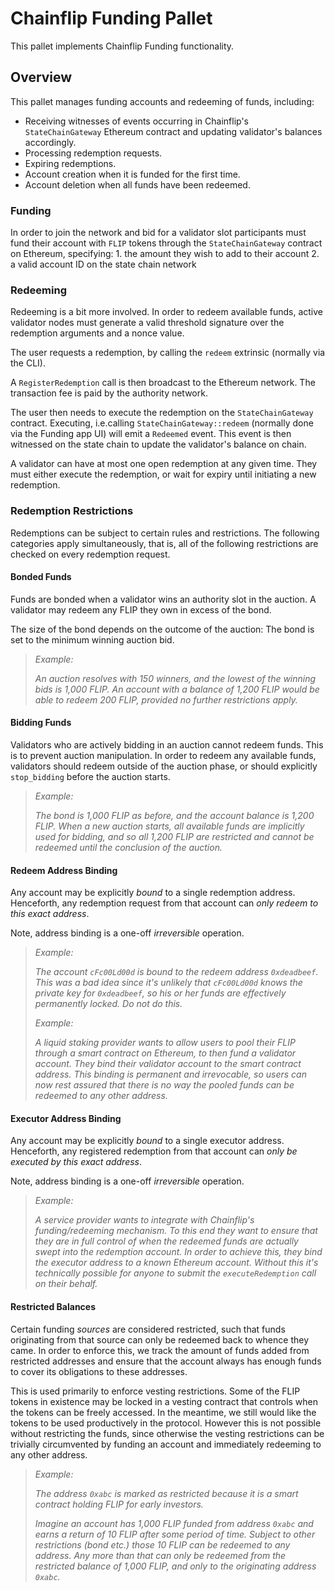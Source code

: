 # Chainflip Funding Pallet

This pallet implements Chainflip Funding functionality.

## Overview

This pallet manages funding accounts and redeeming of funds, including:

- Receiving witnesses of events occurring in Chainflip's `StateChainGateway` Ethereum contract and updating validator's balances accordingly.
- Processing redemption requests.
- Expiring redemptions.
- Account creation when it is funded for the first time.
- Account deletion when all funds have been redeemed.

### Funding

In order to join the network and bid for a validator slot participants must fund their account with `FLIP` tokens through the `StateChainGateway` contract on Ethereum, specifying:
    1. the amount they wish to add to their account
    2. a valid account ID on the state chain network

### Redeeming

Redeeming is a bit more involved. In order to redeem available funds, active validator nodes must generate a valid threshold signature over the redemption arguments and a nonce value.

The user requests a redemption, by calling the `redeem` extrinsic (normally via the CLI).

A `RegisterRedemption` call is then broadcast to the Ethereum network. The transaction fee is paid by the authority network.

The user then needs to execute the redemption on the `StateChainGateway` contract. Executing, i.e.calling `StateChainGateway::redeem` (normally done via the Funding app UI) will emit a `Redeemed` event. This event is then witnessed on the state chain to update the validator's balance on chain.

A validator can have at most one open redemption at any given time. They must either execute the redemption, or wait for expiry until initiating a new redemption.

### Redemption Restrictions

Redemptions can be subject to certain rules and restrictions. The following categories apply simultaneously, that is, all of the following restrictions are checked on every redemption request.

#### Bonded Funds

Funds are bonded when a validator wins an authority slot in the auction. A validator may redeem any FLIP they own in excess of the bond.

The size of the bond depends on the outcome of the auction: The bond is set to the minimum winning auction bid.

> *Example:*
>
> *An auction resolves with 150 winners, and the lowest of the winning bids is 1,000 FLIP. An account with a balance of 1,200 FLIP would be able to redeem 200 FLIP, provided no further restrictions apply.*

#### Bidding Funds

Validators who are actively bidding in an auction cannot redeem funds. This is to prevent auction manipulation. In order to redeem any available funds, validators should redeem outside of the auction phase, or should explicitly `stop_bidding` before the auction starts.

> *Example:*
>
> *The bond is 1,000 FLIP as before, and the account balance is 1,200 FLIP. When a new auction starts, all available funds are implicitly used for bidding, and so all 1,200 FLIP are restricted and cannot be redeemed until the conclusion of the auction.*

#### Redeem Address Binding

Any account may be explicitly *bound* to a single redemption address. Henceforth, any redemption request from that account can *only redeem to this exact address*.

Note, address binding is a one-off *irreversible* operation.

> *Example:*
>
> *The account `cFc00Ld00d` is bound to the redeem address `0xdeadbeef`. This was a bad idea since it's unlikely that `cFc00Ld00d` knows the private key for `0xdeadbeef`, so his or her funds are effectively permanently locked. Do not do this.*
>
> *Example:*
>
> *A liquid staking provider wants to allow users to pool their FLIP through a smart contract on Ethereum, to then fund a validator account. They bind their validator account to the smart contract address. This binding is permanent and irrevocable, so users can now rest assured that there is no way the pooled funds can be redeemed to any other address.*

#### Executor Address Binding

Any account may be explicitly *bound* to a single executor address. Henceforth, any registered redemption from that account can *only be executed by this exact address*.

Note, address binding is a one-off *irreversible* operation.

> *Example:*
>
> *A service provider wants to integrate with Chainflip's funding/redeeming mechanism. To this end they want to ensure that they are in full control of when the redeemed funds are actually swept into the redemption account. In order to achieve this, they bind the executor address to a known Ethereum account. Without this it's technically possible for anyone to submit the `executeRedemption` call on their behalf.*

#### Restricted Balances

Certain funding *sources* are considered restricted, such that funds originating from that source can only be redeemed back to whence they came. In order to enforce this, we track the amount of funds added from restricted addresses and ensure that the account always has enough funds to cover its obligations to these addresses.

This is used primarily to enforce vesting restrictions. Some of the FLIP tokens in existence may be locked in a vesting contract that controls when the tokens can be freely accessed. In the meantime, we still would like the tokens to be used productively in the protocol. However this is not possible without restricting the funds, since otherwise the vesting restrictions can be trivially circumvented by funding an account and immediately redeeming to any other address.

> *Example:*
>
> *The address `0xabc` is marked as restricted because it is a smart contract holding FLIP for early investors.*
>
> *Imagine an account has 1,000 FLIP funded from address `0xabc` and earns a return of 10 FLIP after some period of time. Subject to other restrictions (bond etc.) those 10 FLIP can be redeemed to any address. Any more than that can only be redeemed from the restricted balance of 1,000 FLIP, and only to the originating address `0xabc`.*

